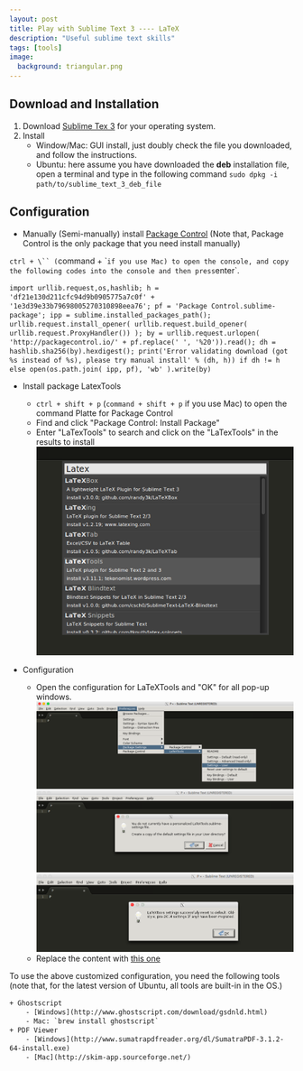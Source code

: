 ```yaml
---
layout: post
title: Play with Sublime Text 3 ---- LaTeX
description: "Useful sublime text skills"
tags: [tools]
image:
  background: triangular.png
---
```


## Download and Installation 

1. Download [Sublime Tex 3](https://www.sublimetext.com/3) for your operating system.
2. Install
	+ Window/Mac: GUI install, just doubly check the file you downloaded, and follow the instructions.
	+ Ubuntu: here assume you have downloaded the **deb** installation file, open a terminal and type in the following command `sudo dpkg -i path/to/sublime_text_3_deb_file`

## Configuration

+ Manually (Semi-manually) install [Package Control](https://packagecontrol.io/installation) (Note that, Package Control is the only package that you need install manually)

`ctrl + \`` (`command + \`` if you use Mac) to open the console, and copy the following codes into the console and then press `enter`.

~~~shell
import urllib.request,os,hashlib; h = 'df21e130d211cfc94d9b0905775a7c0f' + '1e3d39e33b79698005270310898eea76'; pf = 'Package Control.sublime-package'; ipp = sublime.installed_packages_path(); urllib.request.install_opener( urllib.request.build_opener( urllib.request.ProxyHandler()) ); by = urllib.request.urlopen( 'http://packagecontrol.io/' + pf.replace(' ', '%20')).read(); dh = hashlib.sha256(by).hexdigest(); print('Error validating download (got %s instead of %s), please try manual install' % (dh, h)) if dh != h else open(os.path.join( ipp, pf), 'wb' ).write(by)
~~~

+ Install package LatexTools

	- `ctrl + shift + p` (`command + shift + p` if you use Mac) to open the command Platte for Package Control 
	- Find and click "Package Control: Install Package"
	- Enter "LaTexTools" to search and click on the "LaTexTools" in the results to install
	![ ](images/st3/latextools_install.png)

+ Configuration

	- Open the configuration for LaTeXTools and "OK" for all pop-up windows.
	  ![ ](images/st3/latextools_conf.png)
	  ![ ](images/st3/latextools_pop_1.png)
	  ![ ](images/st3/latextools_pop_2.png)
	- Replace the content with [this one](https://gist.github.com/xlong88/71837d9626bba76b84a09f8629796c2e)

To use the above customized configuration, you need the following tools (note that, for the latest version of Ubuntu, all tools are built-in in the OS.)

	+ Ghostscript
		- [Windows](http://www.ghostscript.com/download/gsdnld.html)
		- Mac: `brew install ghostscript`
	+ PDF Viewer
		- [Windows](http://www.sumatrapdfreader.org/dl/SumatraPDF-3.1.2-64-install.exe)
		- [Mac](http://skim-app.sourceforge.net/)

		

